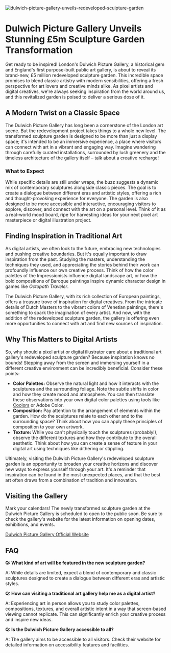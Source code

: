 ![dulwich-picture-gallery-unveils-redeveloped-sculpture-garden](https://images.pexels.com/photos/30683399/pexels-photo-30683399.jpeg?auto=compress&cs=tinysrgb&fit=crop&h=627&w=1200)

# Dulwich Picture Gallery Unveils Stunning £5m Sculpture Garden Transformation

Get ready to be inspired! London's Dulwich Picture Gallery, a historical gem and England's first purpose-built public art gallery, is about to reveal its brand-new, £5 million redeveloped sculpture garden. This incredible space promises to blend classic artistry with modern sensibilities, offering a fresh perspective for art lovers and creative minds alike. As pixel artists and digital creatives, we're always seeking inspiration from the world around us, and this revitalized garden is poised to deliver a serious dose of it. 

## A Modern Twist on a Classic Space

The Dulwich Picture Gallery has long been a cornerstone of the London art scene. But the redevelopment project takes things to a whole new level. The transformed sculpture garden is designed to be more than just a display space; it's intended to be an immersive experience, a place where visitors can connect with art in a vibrant and engaging way. Imagine wandering through carefully curated installations, surrounded by lush greenery and the timeless architecture of the gallery itself – talk about a creative recharge!

### What to Expect

While specific details are still under wraps, the buzz suggests a dynamic mix of contemporary sculptures alongside classic pieces. The goal is to create a dialogue between different eras and artistic styles, offering a rich and thought-provoking experience for everyone. The garden is also designed to be more accessible and interactive, encouraging visitors to explore, discover, and connect with the art on a personal level. Think of it as a real-world mood board, ripe for harvesting ideas for your next pixel art masterpiece or digital illustration project. 

## Finding Inspiration in Traditional Art

As digital artists, we often look to the future, embracing new technologies and pushing creative boundaries. But it's equally important to draw inspiration from the past. Studying the masters, understanding the techniques they used, and appreciating the stories behind their work can profoundly influence our own creative process. Think of how the color palettes of the Impressionists influence digital landscape art, or how the bold compositions of Baroque paintings inspire dynamic character design in games like *Octopath Traveler*.

The Dulwich Picture Gallery, with its rich collection of European paintings, offers a treasure trove of inspiration for digital creatives. From the intricate details of Dutch Masters to the vibrant colors of Venetian paintings, there's something to spark the imagination of every artist. And now, with the addition of the redeveloped sculpture garden, the gallery is offering even more opportunities to connect with art and find new sources of inspiration.

## Why This Matters to Digital Artists

So, why should a pixel artist or digital illustrator care about a traditional art gallery's redeveloped sculpture garden? Because inspiration knows no bounds! Stepping away from the screen and immersing yourself in a different creative environment can be incredibly beneficial. Consider these points:

*   **Color Palettes:** Observe the natural light and how it interacts with the sculptures and the surrounding foliage. Note the subtle shifts in color and how they create mood and atmosphere. You can then translate these observations into your own digital color palettes using tools like [Coolors](https://coolors.co/) or Adobe Color.
*   **Composition:** Pay attention to the arrangement of elements within the garden. How do the sculptures relate to each other and to the surrounding space? Think about how you can apply these principles of composition to your own artwork.
*   **Texture:** While you can't physically touch the sculptures (probably!), observe the different textures and how they contribute to the overall aesthetic. Think about how you can create a sense of texture in your digital art using techniques like dithering or stippling.

Ultimately, visiting the Dulwich Picture Gallery's redeveloped sculpture garden is an opportunity to broaden your creative horizons and discover new ways to express yourself through your art. It's a reminder that inspiration can be found in the most unexpected places, and that the best art often draws from a combination of tradition and innovation.

## Visiting the Gallery

Mark your calendars! The newly transformed sculpture garden at the Dulwich Picture Gallery is scheduled to open to the public soon. Be sure to check the gallery's website for the latest information on opening dates, exhibitions, and events.

[Dulwich Picture Gallery Official Website](https://www.dulwichpicturegallery.org.uk/)

## FAQ

**Q: What kind of art will be featured in the new sculpture garden?**

A: While details are limited, expect a blend of contemporary and classic sculptures designed to create a dialogue between different eras and artistic styles.

**Q: How can visiting a traditional art gallery help me as a digital artist?**

A: Experiencing art in person allows you to study color palettes, compositions, textures, and overall artistic intent in a way that screen-based viewing cannot replicate. This can significantly enrich your creative process and inspire new ideas.

**Q: Is the Dulwich Picture Gallery accessible to all?**

A: The gallery aims to be accessible to all visitors. Check their website for detailed information on accessibility features and facilities.
